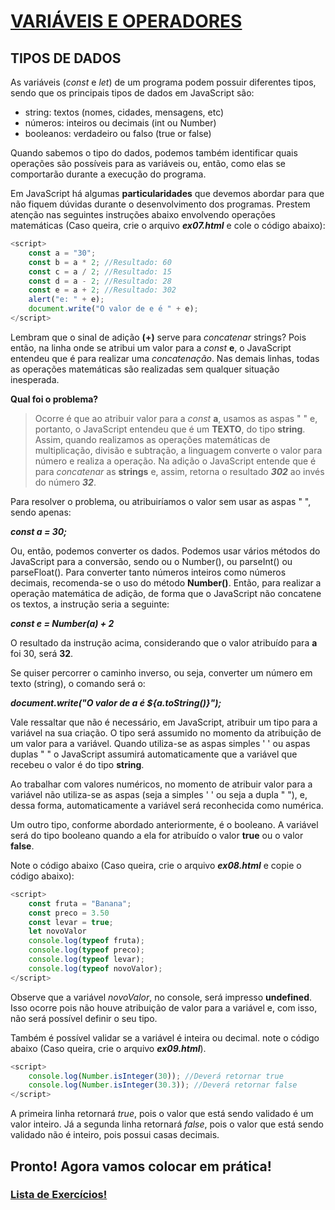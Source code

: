 # <u>**VARIÁVEIS E OPERADORES**</u>

## **TIPOS DE DADOS**

As variáveis (_const_ e _let_) de um programa podem possuir diferentes tipos, sendo que os principais tipos de dados em JavaScript são:
- string: textos (nomes, cidades, mensagens, etc)
- números: inteiros ou decimais (int ou Number)
- booleanos: verdadeiro ou falso (true or false)

Quando sabemos o tipo do dados, podemos também identificar quais operações são possíveis para as variáveis ou, então, como elas se comportarão durante a execução do programa.

Em JavaScript há algumas **particularidades** que devemos abordar para que não fiquem dúvidas durante o desenvolvimento dos programas. Prestem atenção nas seguintes instruções abaixo envolvendo operações matemáticas (Caso queira, crie o arquivo ***ex07.html*** e cole o código abaixo):

```javascript
<script>
    const a = "30";
    const b = a * 2; //Resultado: 60
    const c = a / 2; //Resultado: 15
    const d = a - 2; //Resultado: 28
    const e = a + 2; //Resultado: 302
    alert("e: " + e);
    document.write("O valor de e é " + e);
</script>
```

Lembram que o sinal de adição **(+)** serve para _concatenar_ strings? Pois então, na linha onde se atribui um valor para a _const_ **e**, o JavaScript entendeu que é para realizar uma _concatenação_. Nas demais linhas, todas as operações matemáticas são realizadas sem qualquer situação inesperada.

**Qual foi o problema?**
> Ocorre é que ao atribuir valor para a _const_ **a**, usamos as aspas " " e, portanto, o JavaScript entendeu que é um **TEXTO**, do tipo **string**. Assim, quando realizamos as operações matemáticas de multiplicação, divisão e subtração, a linguagem converte o valor para número e realiza a operação. Na adição o JavaScript entende que é para _concatenar_ as **strings** e, assim, retorna o resultado ***302*** ao invés do número ***32***.

Para resolver o problema, ou atribuiríamos o valor sem usar as aspas " ", sendo apenas:

**_const a = 30;_**

Ou, então, podemos converter os dados. Podemos usar vários métodos do JavaScript para a conversão, sendo ou o Number(), ou parseInt() ou parseFloat(). Para converter tanto números inteiros como números decimais, recomenda-se o uso do método **Number()**. Então, para realizar a operação matemática de adição, de forma que o JavaScript não concatene os textos, a instrução seria a seguinte:

**_const e = Number(a) + 2_**

O resultado da instrução acima, considerando que o valor atribuído para **a** foi 30, será **32**.

Se quiser percorrer o caminho inverso, ou seja, converter um número em texto (string), o comando será o:

**_document.write("O valor de a é ${a.toString()}");_**

Vale ressaltar que não é necessário, em JavaScript, atribuir um tipo para a variável na sua criação. O tipo será assumido no momento da atribuição de um valor para a variável. Quando utiliza-se as aspas simples ' ' ou aspas duplas " " o JavaScript assumirá automaticamente que a variável que recebeu o valor é do tipo **string**.

Ao trabalhar com valores numéricos, no momento de atribuir valor para a variável não utiliza-se as aspas (seja a simples ' ' ou seja a dupla " "), e, dessa forma, automaticamente a variável será reconhecida como numérica.

Um outro tipo, conforme abordado anteriormente, é o booleano. A variável será do tipo booleano quando a ela for atribuído o valor **true** ou o valor **false**.

Note o código abaixo (Caso queira, crie o arquivo ***ex08.html*** e copie o código abaixo):

```javascript
<script>
    const fruta = "Banana";
    const preco = 3.50
    const levar = true;
    let novoValor
    console.log(typeof fruta);
    console.log(typeof preco);
    console.log(typeof levar);
    console.log(typeof novoValor);
</script>
```

Observe que a variável _novoValor_, no console, será impresso **undefined**. Isso ocorre pois não houve atribuição de valor para a variável e, com isso, não será possível definir o seu tipo.

Também é possível validar se a variável é inteira ou decimal. note o código abaixo (Caso queira, crie o arquivo ***ex09.html***).
```javascript
<script>
    console.log(Number.isInteger(30)); //Deverá retornar true
    console.log(Number.isInteger(30.3)); //Deverá retornar false
</script>
```
A primeira linha retornará _true_, pois o valor que está sendo validado é um valor inteiro. Já a segunda linha retornará _false_, pois o valor que está sendo validado não é inteiro, pois possui casas decimais.

## **Pronto! Agora vamos colocar em prática!**

### [<u>**Lista de Exercícios!**</u>](02_05_01_listaExercicios/README.md)